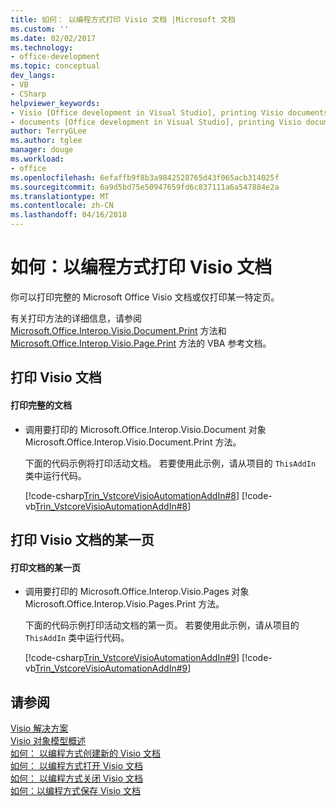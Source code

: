 ```yaml
---
title: 如何： 以编程方式打印 Visio 文档 |Microsoft 文档
ms.custom: ''
ms.date: 02/02/2017
ms.technology:
- office-development
ms.topic: conceptual
dev_langs:
- VB
- CSharp
helpviewer_keywords:
- Visio [Office development in Visual Studio], printing Visio documents
- documents [Office development in Visual Studio], printing Visio documents
author: TerryGLee
ms.author: tglee
manager: douge
ms.workload:
- office
ms.openlocfilehash: 6efaffb9f8b3a9842528765d43f065acb314025f
ms.sourcegitcommit: 6a9d5bd75e50947659fd6c837111a6a547884e2a
ms.translationtype: MT
ms.contentlocale: zh-CN
ms.lasthandoff: 04/16/2018
---
```

# <a name="how-to-programmatically-print-visio-documents"></a>如何：以编程方式打印 Visio 文档
  你可以打印完整的 Microsoft Office Visio 文档或仅打印某一特定页。  
  
 有关打印方法的详细信息，请参阅 [Microsoft.Office.Interop.Visio.Document.Print](https://msdn.microsoft.com/library/office/ff767996.aspx) 方法和 [Microsoft.Office.Interop.Visio.Page.Print](https://msdn.microsoft.com/library/office/ff765064.aspx) 方法的 VBA 参考文档。  
  
## <a name="printing-a-visio-document"></a>打印 Visio 文档  
  
#### <a name="to-print-a-complete-document"></a>打印完整的文档  
  
-   调用要打印的 Microsoft.Office.Interop.Visio.Document 对象 Microsoft.Office.Interop.Visio.Document.Print 方法。  
  
     下面的代码示例将打印活动文档。 若要使用此示例，请从项目的 `ThisAddIn` 类中运行代码。  
  
     [!code-csharp[Trin_VstcoreVisioAutomationAddIn#8](../vsto/codesnippet/CSharp/trin_vstcorevisioautomationaddin/ThisAddIn.cs#8)]
     [!code-vb[Trin_VstcoreVisioAutomationAddIn#8](../vsto/codesnippet/VisualBasic/trin_vstcorevisioautomationaddin/ThisAddIn.vb#8)]  
  
## <a name="printing-a-page-of-a-visio-document"></a>打印 Visio 文档的某一页  
  
#### <a name="to-print-a-page-of-a-document"></a>打印文档的某一页  
  
-   调用要打印的 Microsoft.Office.Interop.Visio.Pages 对象 Microsoft.Office.Interop.Visio.Pages.Print 方法。  
  
     下面的代码示例打印活动文档的第一页。 若要使用此示例，请从项目的 `ThisAddIn` 类中运行代码。  
  
     [!code-csharp[Trin_VstcoreVisioAutomationAddIn#9](../vsto/codesnippet/CSharp/trin_vstcorevisioautomationaddin/ThisAddIn.cs#9)]
     [!code-vb[Trin_VstcoreVisioAutomationAddIn#9](../vsto/codesnippet/VisualBasic/trin_vstcorevisioautomationaddin/ThisAddIn.vb#9)]  
  
## <a name="see-also"></a>请参阅  
 [Visio 解决方案](../vsto/visio-solutions.md)   
 [Visio 对象模型概述](../vsto/visio-object-model-overview.md)   
 [如何： 以编程方式创建新的 Visio 文档](../vsto/how-to-programmatically-create-new-visio-documents.md)   
 [如何： 以编程方式打开 Visio 文档](../vsto/how-to-programmatically-open-visio-documents.md)   
 [如何： 以编程方式关闭 Visio 文档](../vsto/how-to-programmatically-close-visio-documents.md)   
 [如何：以编程方式保存 Visio 文档](../vsto/how-to-programmatically-save-visio-documents.md)  
  
  